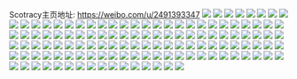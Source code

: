 Scotracy主页地址: https://weibo.com/u/2491393347 
![](https://wx4.sinaimg.cn/mw2000/947fa543ly1h9f13c2q65j21ey1unkjl.jpg) 
![](https://wx4.sinaimg.cn/mw2000/947fa543ly1h9ey8wryx9j21ms19q7wh.jpg) 
![](https://wx4.sinaimg.cn/mw2000/947fa543ly1h9ey9rny9mj21ks1ae4qp.jpg) 
![](https://wx4.sinaimg.cn/mw2000/947fa543ly1h8z5ips7z3j22yf27tb2a.jpg) 
![](https://wx4.sinaimg.cn/mw2000/947fa543ly1h901ambmgyj21zb3404qt.jpg) 
![](https://wx4.sinaimg.cn/mw2000/947fa543ly1h8z5ignnd3j21ad1tu4qq.jpg) 
![](https://wx4.sinaimg.cn/mw2000/947fa543ly1h8z5icyjuwj20ls0t1wol.jpg) 
![](https://wx4.sinaimg.cn/mw2000/947fa543ly1h8z5j8ev3qj20yi19jn4j.jpg) 
![](https://wx4.sinaimg.cn/mw2000/947fa543ly1h8zyiqv1acj21f72j0e0b.jpg) 
![](https://wx4.sinaimg.cn/mw2000/947fa543ly1h90497ka7vj22c03401ky.jpg) 
![](https://wx4.sinaimg.cn/mw2000/947fa543ly1h901ahn6kpj21uj2gq7wi.jpg) 
![](https://wx4.sinaimg.cn/mw2000/947fa543ly1h900ffcm9rj20u015y12v.jpg) 
![](https://wx4.sinaimg.cn/mw2000/947fa543ly1h8xudl5xijj20k00ydt9m.jpg) 
![](https://wx4.sinaimg.cn/mw2000/947fa543ly1h8xudllchyj20zk166dl9.jpg) 
![](https://wx4.sinaimg.cn/mw2000/947fa543ly1h8ucaqb1lij20wi0qodkf.jpg) 
![](https://wx4.sinaimg.cn/mw2000/947fa543ly1h8q9saeatij20us1c7k15.jpg) 
![](https://wx4.sinaimg.cn/mw2000/947fa543ly1h8g5xkpfmej20wi1ycdx7.jpg) 
![](https://wx4.sinaimg.cn/mw2000/947fa543ly1h8erzkac3cj22c032qqv9.jpg) 
![](https://wx4.sinaimg.cn/mw2000/947fa543ly1h82h1slyvyj20tz0sp43p.jpg) 
![](https://wx4.sinaimg.cn/mw2000/947fa543ly1h82h1jwcoaj23402c0u0x.jpg) 
![](https://wx4.sinaimg.cn/mw2000/947fa543ly1h82h2lou7vj236c248e86.jpg) 
![](https://wx4.sinaimg.cn/mw2000/947fa543ly1h82h1mhf21j219e299b29.jpg) 
![](https://wx4.sinaimg.cn/mw2000/947fa543ly1h82h1nev4hj21uu2rbnpd.jpg) 
![](https://wx4.sinaimg.cn/mw2000/947fa543ly1h82klopdrpj22c0340npe.jpg) 
![](https://wx4.sinaimg.cn/mw2000/947fa543ly1h82h2mn5cqj228w2zv4qp.jpg) 
![](https://wx4.sinaimg.cn/mw2000/947fa543ly1h7otysf4eij22ag2u2e83.jpg) 
![](https://wx4.sinaimg.cn/mw2000/947fa543ly1h7bg9d4vrrj20wi0r9dkq.jpg) 
![](https://wx4.sinaimg.cn/mw2000/947fa543ly1h7bg9cfhpzj20wi0krdgk.jpg) 
![](https://wx4.sinaimg.cn/mw2000/947fa543ly1h6wy747abrj21k00vjjte.jpg) 
![](https://wx4.sinaimg.cn/mw2000/947fa543ly1h6tlo65ktgj21vk2my7dk.jpg) 
![](https://wx4.sinaimg.cn/mw2000/947fa543ly1h6tloinw8zj21iu28rhdv.jpg) 
![](https://wx4.sinaimg.cn/mw2000/947fa543ly1h6tloblvbmj22c035l1l4.jpg) 
![](https://wx4.sinaimg.cn/mw2000/947fa543ly1h6tlofwa8ij21qa2pne81.jpg) 
![](https://wx4.sinaimg.cn/mw2000/947fa543ly1h6tloss5i2j23402c0b2c.jpg) 
![](https://wx4.sinaimg.cn/mw2000/947fa543ly1h6tlolooazj22c0340kjm.jpg) 
![](https://wx4.sinaimg.cn/mw2000/947fa543ly1h6tlojyqf9j231x1z9kjm.jpg) 
![](https://wx4.sinaimg.cn/mw2000/947fa543ly1h6tlop0dbuj23402c0hdu.jpg) 
![](https://wx4.sinaimg.cn/mw2000/947fa543ly1h641h3y7uij23402954qt.jpg) 
![](https://wx4.sinaimg.cn/mw2000/947fa543ly1h641hx4wnrj225s2vp4qt.jpg) 
![](https://wx4.sinaimg.cn/mw2000/947fa543ly1h641ge38idj224p2tqqv7.jpg) 
![](https://wx4.sinaimg.cn/mw2000/947fa543ly1h641hy95jlj2286193tpf.jpg) 
![](https://wx4.sinaimg.cn/mw2000/947fa543ly1h5s09uo1a4j228o31nb2c.jpg) 
![](https://wx4.sinaimg.cn/mw2000/947fa543ly1h5mt6hqf2cj22n41i6b2e.jpg) 
![](https://wx4.sinaimg.cn/mw2000/947fa543ly1h5mt6tbe3lj234022o4qr.jpg) 
![](https://wx4.sinaimg.cn/mw2000/947fa543ly1h5mt73qzwkj24802tcu12.jpg) 
![](https://wx4.sinaimg.cn/mw2000/0062j1xdly1h9f1s9zg8ej31400u044q.jpg) 
![](https://wx4.sinaimg.cn/mw2000/0062j1xdly1h9dyh2p5p2j32c02c0kjl.jpg) 
![](https://wx4.sinaimg.cn/mw2000/0062j1xdly1h9dyh4vjnsj33402c0b2a.jpg) 
![](https://wx4.sinaimg.cn/mw2000/0062j1xdly1h9dyjcpol0j33402c0hdv.jpg) 
![](https://wx4.sinaimg.cn/mw2000/0062j1xdly1h9dyhmvka0j32c02syu0x.jpg) 
![](https://wx4.sinaimg.cn/mw2000/0062j1xdly1h9dyh9zmk7j32c0340u0x.jpg) 
![](https://wx4.sinaimg.cn/mw2000/0062j1xdly1h9dygz1nr8j31400u0wq0.jpg) 
![](https://wx4.sinaimg.cn/mw2000/0062j1xdly1h9dyhdeeasj33402c0npe.jpg) 
![](https://wx4.sinaimg.cn/mw2000/0062j1xdly1h9dyhh9774j33402c01ky.jpg) 
![](https://wx4.sinaimg.cn/mw2000/0062j1xdly1h9dyhficibj33402c0e82.jpg) 
![](https://wx4.sinaimg.cn/mw2000/0062j1xdly1h9dygya1jbj325f2d9hdu.jpg) 
![](https://wx4.sinaimg.cn/mw2000/0062j1xdly1h9dyh1178ij32c0340x6r.jpg) 
![](https://wx4.sinaimg.cn/mw2000/0062j1xdly1h9dyh89fhcj32c0340e82.jpg) 
![](https://wx4.sinaimg.cn/mw2000/0062j1xdly1h9dyhlgoolj33402c0b2a.jpg) 
![](https://wx4.sinaimg.cn/mw2000/0062j1xdly1h9dyhql9a1j33402c07wi.jpg) 
![](https://wx4.sinaimg.cn/mw2000/0062j1xdly1h9dyiz2x53j33402c0u10.jpg) 
![](https://wx4.sinaimg.cn/mw2000/0062j1xdly1h93fxc9md6j31400u0k4z.jpg) 
![](https://wx4.sinaimg.cn/mw2000/0062j1xdly1h93fxb7bknj30u014hn38.jpg) 
![](https://wx4.sinaimg.cn/mw2000/0062j1xdly1h93fxa1wl5j30u0140tj4.jpg) 
![](https://wx4.sinaimg.cn/mw2000/0062j1xdly1h93fxd5aonj30u0140wm0.jpg) 
![](https://wx4.sinaimg.cn/mw2000/0062j1xdly1h93fymes97j30s010ldpf.jpg) 
![](https://wx4.sinaimg.cn/mw2000/0062j1xdly1h93fxcry9sj30u0140jzg.jpg) 
![](https://wx4.sinaimg.cn/mw2000/0062j1xdgy1h8r63dkpucj31400u0tjk.jpg) 
![](https://wx4.sinaimg.cn/mw2000/0062j1xdgy1h8ng7j1d7wj30u01407bg.jpg) 
![](https://wx4.sinaimg.cn/mw2000/0062j1xdgy1h8ng7gznluj30u01400yb.jpg) 
![](https://wx4.sinaimg.cn/mw2000/0062j1xdgy1h8ng7hj8tlj313u0tu0yh.jpg) 
![](https://wx4.sinaimg.cn/mw2000/0062j1xdgy1h8ng87v7k3j30u00u00zd.jpg) 
![](https://wx4.sinaimg.cn/mw2000/0062j1xdly1h8e7b3x0uyj32c02c0b2a.jpg) 
![](https://wx4.sinaimg.cn/mw2000/0062j1xdly1h8e7alodfmj327f27fnpe.jpg) 
![](https://wx4.sinaimg.cn/mw2000/0062j1xdly1h8e7b9xjyxj32c0340npd.jpg) 
![](https://wx4.sinaimg.cn/mw2000/0062j1xdly1h8e7adsjprj32c0340npd.jpg) 
![](https://wx4.sinaimg.cn/mw2000/0062j1xdly1h8e7awhqapj30co0fkmze.jpg) 
![](https://wx4.sinaimg.cn/mw2000/0062j1xdly1h8e7azqsclj32c0340qv5.jpg) 
![](https://wx4.sinaimg.cn/mw2000/0062j1xdly1h8e7aqzzucj32by2byx6r.jpg) 
![](https://wx4.sinaimg.cn/mw2000/0062j1xdly1h8e7c2eteej32c0340u0x.jpg) 
![](https://wx4.sinaimg.cn/mw2000/0062j1xdly1h8e7avd288j32c0340x6q.jpg) 
![](https://wx4.sinaimg.cn/mw2000/0062j1xdly1h8d2froaiej32c02c0x6p.jpg) 
![](https://wx4.sinaimg.cn/mw2000/0062j1xdly1h89le8wt3dj31670vmn7a.jpg) 
![](https://wx4.sinaimg.cn/mw2000/0062j1xdly1h89le6epjlj315d0y4n8f.jpg) 
![](https://wx4.sinaimg.cn/mw2000/0062j1xdly1h89leog589j32c03401l0.jpg) 
![](https://wx4.sinaimg.cn/mw2000/0062j1xdly1h89le3rfhmj31j621l7n7.jpg) 
![](https://wx4.sinaimg.cn/mw2000/0062j1xdly1h89lefdpb8j32c03401l0.jpg) 
![](https://wx4.sinaimg.cn/mw2000/0062j1xdly1h7wnbbpv37j32c03407wi.jpg) 
![](https://wx4.sinaimg.cn/mw2000/0062j1xdly1h7fgnczbe1j31sc2dsnpe.jpg) 
![](https://wx4.sinaimg.cn/mw2000/0062j1xdly1h79j5266kej30wi1ycap5.jpg) 
![](https://wx4.sinaimg.cn/mw2000/0062j1xdly1h71ei0qralj30uk3tdb29.jpg) 
![](https://wx4.sinaimg.cn/mw2000/0062j1xdly1h71ehwvazzj30uk3ofwo4.jpg) 
![](https://wx4.sinaimg.cn/mw2000/0062j1xdly1h71ei3fzrkj30xc2bcgrc.jpg) 
![](https://wx4.sinaimg.cn/mw2000/0062j1xdly1h71ewjsp6pj32c0340qlu.jpg) 
![](https://wx4.sinaimg.cn/mw2000/0062j1xdly1h71ei2fdv0j30uk42swwa.jpg) 
![](https://wx4.sinaimg.cn/mw2000/0062j1xdly1h71ei4emadj330a2964gm.jpg) 
![](https://wx4.sinaimg.cn/mw2000/0062j1xdly1h71ehz7gndj30xc3bgqv6.jpg) 
![](https://wx4.sinaimg.cn/mw2000/0062j1xdly1h71ewla56qj32c02c0e84.jpg) 
![](https://wx4.sinaimg.cn/mw2000/0062j1xdly1h6zlz43h11j327w27wdit.jpg) 
![](https://wx4.sinaimg.cn/mw2000/0062j1xdly1h6zlz5zisqj32c0340b2b.jpg) 
![](https://wx4.sinaimg.cn/mw2000/0062j1xdly1h6zlz34rg9j32c03407wi.jpg) 
![](https://wx4.sinaimg.cn/mw2000/0062j1xdly1h6zlz1qdkxj32c03404qr.jpg) 
![](https://wx4.sinaimg.cn/mw2000/0062j1xdly1h6zlz7mhucj32c0340u0y.jpg) 
![](https://wx4.sinaimg.cn/mw2000/0062j1xdly1h6w0c1cxmxj33402c07wi.jpg) 
![](https://wx4.sinaimg.cn/mw2000/0062j1xdly1h6w0gtxwefj33402c0u10.jpg) 
![](https://wx4.sinaimg.cn/mw2000/0062j1xdly1h6w0gyxm86j33402c04my.jpg) 
![](https://wx4.sinaimg.cn/mw2000/0062j1xdly1h6w0h1f2ntj33402c0ws4.jpg) 
![](https://wx4.sinaimg.cn/mw2000/0062j1xdly1h6w0h3mchej33402c0n8g.jpg) 
![](https://wx4.sinaimg.cn/mw2000/0062j1xdly1h6w0h5fkxgj33402c0hdv.jpg) 
![](https://wx4.sinaimg.cn/mw2000/0062j1xdly1h666yfaoo0j30hv0du0to.jpg) 
![](https://wx4.sinaimg.cn/mw2000/0062j1xdly1h61otpx4o7j33402c0ah3.jpg) 
![](https://wx4.sinaimg.cn/mw2000/0062j1xdly1h61otnkz9pj33402c0npd.jpg) 
![](https://wx4.sinaimg.cn/mw2000/0062j1xdly1h5txz4ptdij335s2e3b29.jpg) 
![](https://wx4.sinaimg.cn/mw2000/0062j1xdly1h5txz1j07oj335s2ktu0x.jpg) 
![](https://wx4.sinaimg.cn/mw2000/0062j1xdly1h5uycv6t1pj311x1kwdzx.jpg) 
![](https://wx4.sinaimg.cn/mw2000/0062j1xdly1h5txzb6qeaj322834kx6p.jpg) 
![](https://wx4.sinaimg.cn/mw2000/0062j1xdly1h5drwvttj3j30u011jtgl.jpg) 
![](https://wx4.sinaimg.cn/mw2000/0062j1xdly1h4v6quxf73j32c02c0e81.jpg) 
![](https://wx4.sinaimg.cn/mw2000/0062j1xdly1h4v6qz0l7cj32c02c0u0y.jpg) 
![](https://wx4.sinaimg.cn/mw2000/0062j1xdly1h4v6qxm7yjj33402c0qv6.jpg) 
![](https://wx4.sinaimg.cn/mw2000/0062j1xdly1h4v6qw7uotj32c02c0e81.jpg) 
![](https://wx4.sinaimg.cn/mw2000/0062j1xdly1h4slgt1a9xj310g0tu7je.jpg) 
![](https://wx4.sinaimg.cn/mw2000/0062j1xdly1h4slgiordaj32t72t7qv5.jpg) 
![](https://wx4.sinaimg.cn/mw2000/0062j1xdly1h4slgm4epxj32c0340b2a.jpg) 
